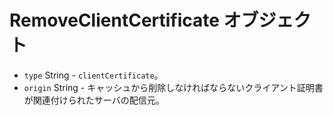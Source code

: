 # RemoveClientCertificate オブジェクト

* `type` String - `clientCertificate`。
* `origin` String - キャッシュから削除しなければならないクライアント証明書が関連付けられたサーバの配信元。